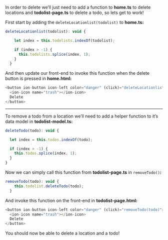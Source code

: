 In order to delete we’ll just need to add a function to **home.ts** to delete locations and **todolist-page.ts** to delete a todo, so lets get to work!

First start by adding the `deleteLocationlist(todolist)` to **home.ts:**

```js
deleteLocationlist(todolist): void {

    let index = this.todolists.indexOf(todolist);

    if (index > -1) {
      this.todolists.splice(index, 1); 
    }
  }
```

And then update our front-end to invoke this function when the delete button is pressed in **home.html:**

```js
<button ion-button icon-left color="danger" (click)="deleteLocationlist(todolist)">
  <ion-icon name="trash"></ion-icon>
  Delete
</button>
```

---

To remove a todo from a location we’ll need to add a helper function to it’s data model in **todolist-model.ts:**

```js
deleteTodo(todo): void {

  let index = this.todos.indexOf(todo);

  if (index > -1) {
    this.todos.splice(index, 1); 
  }
}
```

Now we can simply call this function from **todolist-page.ts** in `removeTodo()`**:**

```js
removeTodo(todo): void {
    this.todolist.deleteTodo(todo);
  }
```

And invoke this function on the front-end in **todolist-page.html:**

```js
<button ion-button icon-left color="danger" (click)="removeTodo(todo)">
  <ion-icon name="trash"></ion-icon>
  Delete
</button>
```

You should now be able to delete a location and a todo!





